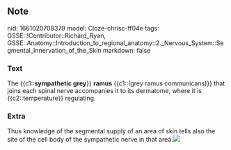 ## Note
nid: 1661020708379
model: Cloze-chrisc-ff04e
tags: GSSE::!Contributor::Richard_Ryan, GSSE::Anatomy::Introduction_to_regional_anatomy::2._Nervous_System::Segmental_Innervation_of_the_Skin
markdown: false

### Text
<div class="toggle">
  The {{c1::<strong>sympathetic grey</strong>}}
  <strong>ramus</strong> {{c1::(grey ramus communicans)}} that
  joins each spinal nerve accompanies it to its dermatome, where it
  is {{c2::temperature}} regulating.
</div>

### Extra
<p id="f2df31d4-6bfa-4d9f-aba4-2c271faeae86" class="">Thus
knowledge of the segmental supply of an area of skin tells also the
site of the cell body of the sympathetic nerve in that
area.<img src="ANS%20Pathway2-01.png">
